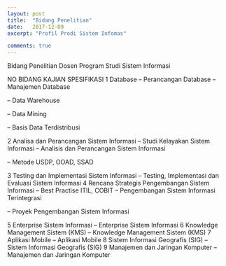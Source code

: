 ```yaml
---
layout: post
title:  "Bidang Penelitian"
date:   2017-12-09
excerpt: "Profil Prodi Sistem Infomas"

comments: true
---
```


Bidang Penelitian Dosen Program Studi Sistem Informasi

NO	BIDANG KAJIAN	SPESIFIKASI
1	Database	– Perancangan Database
– Manajemen Database

– Data Warehouse

– Data Mining

– Basis Data Terdistribusi

2	Analisa dan Perancangan Sistem Informasi	– Studi Kelayakan Sistem Informasi
– Analisis dan Perancangan Sistem Informasi

– Metode USDP, OOAD, SSAD

3	Testing dan Implementasi Sistem Informasi	– Testing, Implementasi dan Evaluasi Sistem Informasi
4	Rencana Strategis Pengembangan Sistem Informasi	– Best Practise ITIL, COBIT
– Pengembangan Sistem Informasi Terintegrasi

– Proyek Pengembangan Sistem Informasi

5	Enterprise Sistem Informasi	– Enterprise Sistem Informasi
6	Knowledge Management Sistem (KMS)	– Knowledge Management Sistem (KMS)
7	Aplikasi Mobile	– Aplikasi Mobile
8	Sistem Informasi Geografis (SIG)	– Sistem Informasi Geografis (SIG)
9	Manajemen dan Jaringan Komputer	– Manajemen dan Jaringan Komputer
